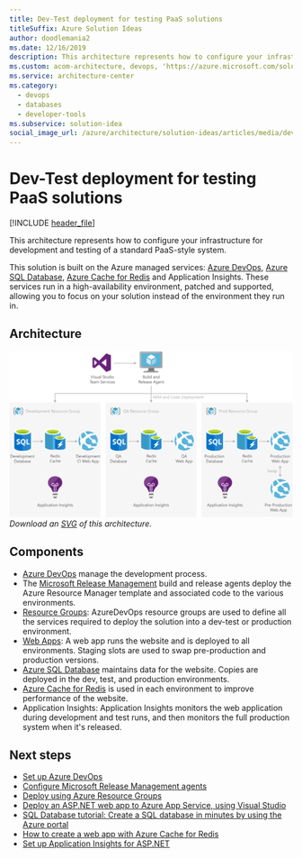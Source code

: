```yaml
---
title: Dev-Test deployment for testing PaaS solutions
titleSuffix: Azure Solution Ideas
author: doodlemania2
ms.date: 12/16/2019
description: This architecture represents how to configure your infrastructure for development and testing of a standard PaaS-style system.
ms.custom: acom-architecture, devops, 'https://azure.microsoft.com/solutions/architecture/dev-test-paas/'
ms.service: architecture-center
ms.category:
  - devops
  - databases
  - developer-tools
ms.subservice: solution-idea
social_image_url: /azure/architecture/solution-ideas/articles/media/dev-test-paas.png
---
```


# Dev-Test deployment for testing PaaS solutions

[!INCLUDE [header_file](../../../includes/sol-idea-header.md)]

This architecture represents how to configure your infrastructure for development and testing of a standard PaaS-style system.

This solution is built on the Azure managed services: [Azure DevOps](https://azure.microsoft.com/services/devops), [Azure SQL Database](https://azure.microsoft.com/services/sql-database), [Azure Cache for Redis](https://azure.microsoft.com/services/cache) and Application Insights. These services run in a high-availability environment, patched and supported, allowing you to focus on your solution instead of the environment they run in.

## Architecture

![Architecture diagram](../media/dev-test-paas.png)
*Download an [SVG](../media/dev-test-paas.svg) of this architecture.*

## Components

* [Azure DevOps](https://azure.microsoft.com/services/devops) manage the development process.
* The [Microsoft Release Management](https://www.visualstudio.com/docs/release/getting-started/configure-agents) build and release agents deploy the Azure Resource Manager template and associated code to the various environments.
* [Resource Groups](https://www.visualstudio.com/docs/release/getting-started/configure-agents): AzureDevOps resource groups are used to define all the services required to deploy the solution into a dev-test or production environment.
* [Web Apps](https://azure.microsoft.com/services/app-service/web): A web app runs the website and is deployed to all environments. Staging slots are used to swap pre-production and production versions.
* [Azure SQL Database](https://azure.microsoft.com/services/sql-database) maintains data for the website. Copies are deployed in the dev, test, and production environments.
* [Azure Cache for Redis](https://azure.microsoft.com/services/cache) is used in each environment to improve performance of the website.
* Application Insights: Application Insights monitors the web application during development and test runs, and then monitors the full production system when it's released.

## Next steps

* [Set up Azure DevOps](/azure/devops/get-started/?view=azure-devops)
* [Configure Microsoft Release Management agents](https://www.visualstudio.com/docs/release/getting-started/configure-agents)
* [Deploy using Azure Resource Groups](https://github.com/microsoft/azure-pipelines-tasks/tree/master/Tasks/AzureResourceGroupDeploymentV2)
* [Deploy an ASP.NET web app to Azure App Service, using Visual Studio](/azure/app-service/app-service-web-get-started-dotnet-framework)
* [SQL Database tutorial: Create a SQL database in minutes by using the Azure portal](/azure/sql-database/sql-database-single-database-get-started?tabs=azure-portal)
* [How to create a web app with Azure Cache for Redis](/azure/azure-cache-for-redis/cache-web-app-howto)
* [Set up Application Insights for ASP.NET](/azure/azure-monitor/app/asp-net)